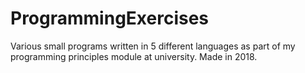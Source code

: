 # ProgrammingExercises
 Various small programs written in 5 different languages as part of my programming principles module at university. Made in 2018.

